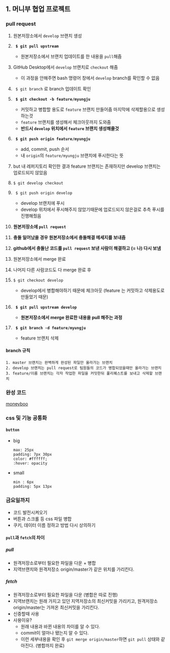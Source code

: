 ## 1. 머니부 협업 프로젝트 
### pull request 
1. 원본저장소에서 ```develop``` 브랜치 생성
2. **``` $ git pull upstream```**
	- 원본저장소에서 브랜치 업데이트를 한 내용을 `pull`해줌
3. GitHub Desktop에서 ```develop``` 브랜치로 ```checkout``` 해줌
	- 이 과정을 안해주면 bash 명령어 창에서 ```develop``` branch를 확인할 수 없음
4. ``` $ git branch``` 로 branch 업데이트 확인 
5. **``` $ git checkout -b feature/myungju```**
	- 커밋하고 병합할 용도로 ```feature``` 브랜치 만들어줌 마지막에 삭제할용으로 생성하는것
	- ```feature``` 브랜치를 생성해서 체크아웃까지 도와줌
	- **반드시 ```develop``` 위치에서 ```feature``` 브랜치 생성해줄것**
6. **``` $ git push origin feature/myungju```**
	- add, commit, push 순서
	- 내 ```origin```의 ```feature/myungju``` 브랜치에 푸시한다는 뜻

7. but 내 레퍼지토리 확인한 결과  feature 브랜치는 존재하지만 develop 브랜치는 업로드되지 않았음
8. ```$ git develop checkout```
9. ``` $ git push origin develop```
	- develop 브랜치에 푸시 
	- develop 위치에서 푸시해주지 않았기때문에 업로드되지 않은걸로 추측 푸시를 진행해줬음
10. **원본저장소에 ```pull request```** 
11. **충돌 일어났을 경우 원본저장소에서 충돌해결 메세지를 보내줌**
12. **github에서 충돌난 코드를 ```pull request``` 보낸 사람이 해결하고 (= 나) 다시 보냄**
13. 원본저장소에서 merge 완료
14. 나머지 다른 사람코드도 다 merge 완료 후 
15. ```$ git checkout develop``` 
	- develop에서 병합해야하기 때문에 체크아웃 (feature 는 커밋하고 삭제용도로 만들었기 때문)


16.  **``` $ git pull upstream develop```**
		- **원본저장소에서 merge 완료한 내용을 pull 해주는 과정**

17.  **``` $ git branch -d feature/myungju```**
		- feature 브랜치 삭제
		
		
#### branch 규칙
```
1. master 브랜치는 완벽하게 완성된 파일만 올라가는 브랜치
2. develop 브랜치는 pull request로 팀원들의 코드가 병합되었을때만 올라가는 브랜치
3. feature/이름 브랜치는 각자 작업한 파일을 커밋한뒤 풀리퀘스트를 보내고 삭제할 브랜치
```

### 완성 코드
[moneyboo](https://github.com/leemyungju9347/moneyboo/tree/develop)


### css 및 기능 공통화
#### ```button ```
- big
	```
	max: 25px
	padding: 7px 30px
	color: #ffffff;
	:hover: opacity
	```

- small
	```
	min : 6px
	padding: 5px 13px
	```
### 금요일까지
- 코드 발전시켜오기
- 버튼과 스크롤 등 css 파일 병합
- 쿠키, 데이터 이름 정하고 방법 다시 상의하기


#### ```pull```과 ```fetch```의 차이
##### pull 
- 원격저장소로부터 필요한 파일을 다운 + 병합
- 지역브랜치와 원격저장소 origin/master가 같은 위치를 가리킨다.

##### fetch 
- 원격저장소로부터 필요한 파일을 다운 (병합은 따로 진행)
- 지역브랜치는 원래 가지고 있던 지역저장소의 최신커밋을 가리키고, 원격저장소 origin/master는 가져온 최신커밋을 가리킨다.
- 신중할때 사용 
-  사용이유?
	- 원래 내용과 바뀐 내용의 차이를 알 수 있다.
	- commit이 얼마나 됐는지 알 수 있다.
	- 이런 세부내용을 확인 후 ```git merge origin/master```하면 ```git pull``` 상태와 같아진다. (병합까지 완료) 
